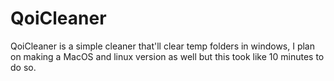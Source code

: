 # QoiCleaner
QoiCleaner is a simple cleaner that'll clear temp folders in windows, I plan on making a MacOS and linux version as well but this took like 10 minutes to do so.

